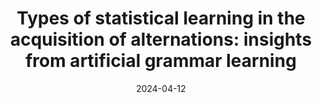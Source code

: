 ---
title: "Types of statistical learning in the acquisition of alternations: insights from artificial grammar learning"
collection: talks
type: "Poster"
permalink: /talks/2024-04-12-wccfl
venue: "WCCFL 42 (West Coast Conference on Formal Linguistics)"
date: 2024-04-12
location: "UC Berkeley, CA, US"
authors: "Kuo, Jennifer"
paperurl: 'http://jenniferxkuo.github.io/files/presentations/2024_wccfl.pdf'
ftype: "poster"
---